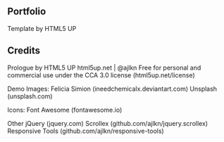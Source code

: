 ## Portfolio

Template by HTML5 UP

## Credits

Prologue by HTML5 UP
html5up.net | @ajlkn
Free for personal and commercial use under the CCA 3.0 license (html5up.net/license)

Demo Images:
	Felicia Simion (ineedchemicalx.deviantart.com)
	Unsplash (unsplash.com)

Icons:
	Font Awesome (fontawesome.io)

Other
	jQuery (jquery.com)
	Scrollex (github.com/ajlkn/jquery.scrollex)
	Responsive Tools (github.com/ajlkn/responsive-tools)